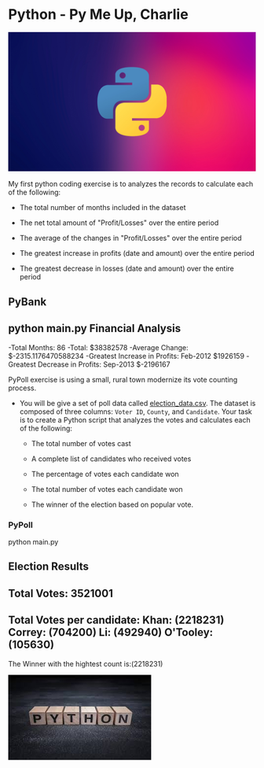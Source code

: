 # Python - Py Me Up, Charlie
![imageAlt](https://github.com/dsalisbury1141/Python-Challenge/blob/master/images/py1.jpg)

My first python coding exercise is to analyzes the records to calculate each of the following:

  * The total number of months included in the dataset

  * The net total amount of "Profit/Losses" over the entire period

  * The average of the changes in "Profit/Losses" over the entire period

  * The greatest increase in profits (date and amount) over the entire period

  * The greatest decrease in losses (date and amount) over the entire period

## PyBank
python main.py
Financial Analysis
 ----------------------------
-Total Months: 86
-Total: $38382578
-Average  Change: $-2315.1176470588234
-Greatest Increase in Profits: Feb-2012 $1926159
-Greatest Decrease in Profits: Sep-2013 $-2196167


PyPoll exercise is using a small, rural town modernize its vote counting process.

* You will be give a set of poll data called [election_data.csv](PyPoll/Resources/election_data.csv). The dataset is composed of three columns: `Voter ID`, `County`, and `Candidate`. Your task is to create a Python script that analyzes the votes and calculates each of the following:

  * The total number of votes cast

  * A complete list of candidates who received votes

  * The percentage of votes each candidate won

  * The total number of votes each candidate won

  * The winner of the election based on popular vote.

### PyPoll
python main.py

Election Results
----------------------------
Total Votes: 3521001
----------------------------
Total Votes per candidate:
Khan:    (2218231)
Correy:  (704200)
Li:      (492940)
O'Tooley:(105630)
---------------------------------------
The Winner with the hightest count is:(2218231)

![imageAlt](https://github.com/dsalisbury1141/Python-Challenge/blob/master/images/py3.jpg)
